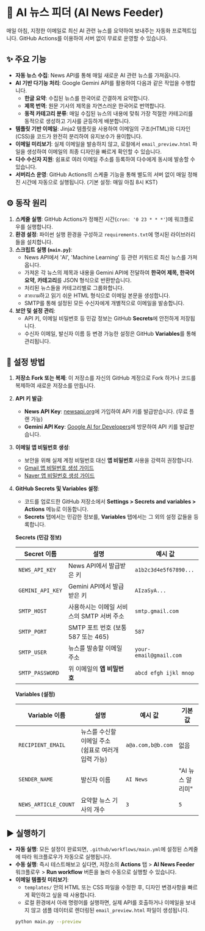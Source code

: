 # 🤖 AI 뉴스 피더 (AI News Feeder)

매일 아침, 지정한 이메일로 최신 AI 관련 뉴스를 요약하여 보내주는 자동화 프로젝트입니다. GitHub Actions를 이용하여 서버 없이 무료로 운영할 수 있습니다.

## ✨ 주요 기능

-   **자동 뉴스 수집**: News API를 통해 매일 새로운 AI 관련 뉴스를 가져옵니다.
-   **AI 기반 다기능 처리**: Google Gemini API를 활용하여 다음과 같은 작업을 수행합니다.
    -   **한글 요약**: 수집된 뉴스를 한국어로 간결하게 요약합니다.
    -   **제목 번역**: 원문 기사의 제목을 자연스러운 한국어로 번역합니다.
    -   **동적 카테고리 분류**: 매일 수집된 뉴스의 내용에 맞춰 가장 적절한 카테고리를 동적으로 생성하고 기사를 균등하게 배분합니다.
-   **템플릿 기반 이메일**: Jinja2 템플릿을 사용하여 이메일의 구조(HTML)와 디자인(CSS)을 코드가 완전히 분리하여 유지보수가 용이합니다.
-   **이메일 미리보기**: 실제 이메일을 발송하지 않고, 로컬에서 `email_preview.html` 파일을 생성하여 이메일의 최종 디자인을 빠르게 확인할 수 있습니다.
-   **다수 수신자 지원**: 쉼표로 여러 이메일 주소를 등록하여 다수에게 동시에 발송할 수 있습니다.
-   **서버리스 운영**: GitHub Actions의 스케줄 기능을 통해 별도의 서버 없이 매일 정해진 시간에 자동으로 실행됩니다. (기본 설정: 매일 아침 8시 KST)

## ⚙️ 동작 원리

1.  **스케줄 실행**: GitHub Actions가 정해진 시간(`cron: '0 23 * * *'`)에 워크플로우를 실행합니다.
2.  **환경 설정**: 파이썬 실행 환경을 구성하고 `requirements.txt`에 명시된 라이브러리들을 설치합니다.
3.  **스크립트 실행 (`main.py`)**:
    -   News API에서 'AI', 'Machine Learning' 등 관련 키워드로 최신 뉴스를 가져옵니다.
    -   가져온 각 뉴스의 제목과 내용을 Gemini API에 전달하여 **한국어 제목, 한국어 요약, 카테고리**를 JSON 형식으로 반환받습니다.
    -   처리된 뉴스들을 카테고리별로 그룹화합니다.
    -   สวยงาม하고 읽기 쉬운 HTML 형식으로 이메일 본문을 생성합니다.
    -   SMTP를 통해 설정된 모든 수신자에게 개별적으로 이메일을 발송합니다.
4.  **보안 및 설정 관리**:
    -   API 키, 이메일 비밀번호 등 민감 정보는 GitHub **Secrets**에 안전하게 저장됩니다.
    -   수신자 이메일, 발신자 이름 등 변경 가능한 설정은 GitHub **Variables**를 통해 관리됩니다.

## 🚀 설정 방법

1.  **저장소 Fork 또는 복제**: 이 저장소를 자신의 GitHub 계정으로 Fork 하거나 코드를 복제하여 새로운 저장소를 만듭니다.

2.  **API 키 발급**:
    -   **News API Key**: [newsapi.org](https://newsapi.org)에 가입하여 API 키를 발급받습니다. (무료 플랜 가능)
    -   **Gemini API Key**: [Google AI for Developers](https://ai.google.dev/)에 방문하여 API 키를 발급받습니다.

3.  **이메일 앱 비밀번호 생성**:
    -   보안을 위해 실제 계정 비밀번호 대신 **앱 비밀번호** 사용을 강력히 권장합니다.
    -   [Gmail 앱 비밀번호 생성 가이드](https://support.google.com/accounts/answer/185833)
    -   [Naver 앱 비밀번호 생성 가이드](https://help.naver.com/service/5640_5642/19849/2-2.%20%EC%95%B1%20%EB%B9%84%EB%B0%80%EB%B2%88%ED%98%B8%EB%A5%BC%20%EC%84%A4%EC%A0%95%ED%95%B4%EC%9A%94.)

4.  **GitHub Secrets 및 Variables 설정**:
    -   코드를 업로드한 GitHub 저장소에서 **Settings > Secrets and variables > Actions** 메뉴로 이동합니다.
    -   **Secrets** 탭에서는 민감한 정보를, **Variables** 탭에서는 그 외의 설정 값들을 등록합니다.

    **Secrets (민감 정보)**
    
    | Secret 이름            | 설명                                       | 예시 값                  |
    | ---------------------- | ------------------------------------------ | ------------------------ |
    | `NEWS_API_KEY`         | News API에서 발급받은 키                     | `a1b2c3d4e5f67890...`    |
    | `GEMINI_API_KEY`       | Gemini API에서 발급받은 키                   | `AIzaSyA...`             |
    | `SMTP_HOST`            | 사용하시는 이메일 서비스의 SMTP 서버 주소    | `smtp.gmail.com`         |
    | `SMTP_PORT`            | SMTP 포트 번호 (보통 587 또는 465)         | `587`                    |
    | `SMTP_USER`            | 뉴스를 발송할 이메일 주소                    | `your-email@gmail.com`   |
    | `SMTP_PASSWORD`        | 위 이메일의 **앱 비밀번호**                  | `abcd efgh ijkl mnop`    |

    **Variables (설정)**

    | Variable 이름          | 설명                                       | 예시 값                  | 기본값 |
    | ---------------------- | ------------------------------------------ | ------------------------ | ------ |
    | `RECIPIENT_EMAIL`      | 뉴스를 수신할 이메일 주소 (쉼표로 여러개 입력 가능) | `a@a.com,b@b.com`  | 없음   |
    | `SENDER_NAME`          | 발신자 이름                                | `AI News`                | "AI 뉴스 알리미" |
    | `NEWS_ARTICLE_COUNT`   | 요약할 뉴스 기사의 개수                      | `3`                      | `5`    |

## ▶️ 실행하기

-   **자동 실행**: 모든 설정이 완료되면, `.github/workflows/main.yml`에 설정된 스케줄에 따라 워크플로우가 자동으로 실행됩니다.
-   **수동 실행**: 즉시 테스트해보고 싶다면, 저장소의 **Actions** 탭 > **AI News Feeder** 워크플로우 > **Run workflow** 버튼을 눌러 수동으로 실행할 수 있습니다.
-   **이메일 템플릿 미리보기**:
    -   `templates/` 안의 HTML 또는 CSS 파일을 수정한 후, 디자인 변경사항을 빠르게 확인하고 싶을 때 사용합니다.
    -   로컬 환경에서 아래 명령어를 실행하면, 실제 API를 호출하거나 이메일을 보내지 않고 샘플 데이터로 렌더링된 `email_preview.html` 파일이 생성됩니다.
      ```bash
      python main.py --preview
      ```
